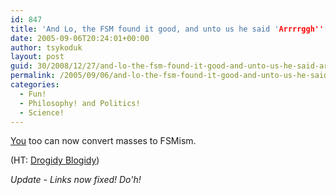 ```yaml
---
id: 847
title: 'And Lo, the FSM found it good, and unto us he said 'Arrrrggh''
date: 2005-09-06T20:24:01+00:00
author: tsykoduk
layout: post
guid: 30/2008/12/27/and-lo-the-fsm-found-it-good-and-unto-us-he-said-arrrrggh
permalink: /2005/09/06/and-lo-the-fsm-found-it-good-and-unto-us-he-said-arrrrggh/
categories:
  - Fun!
  - Philosophy! and Politics!
  - Science!
---
```

<p><a href="http://www.gophergas.com/funstuff/flyingspaghettimonster.htm">You</a> too can now convert masses to FSMism.</p>


<p>(HT: <a href="http://drogidy.blogspot.com/2005/09/fsm-fun-religion.html">Drogidy Blogidy</a>)</p>


<p><em>Update - Links now fixed! Do'h!</em></p>